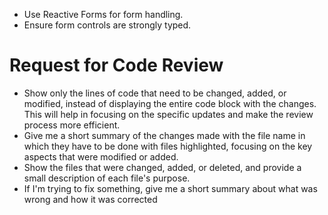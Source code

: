 - Use Reactive Forms for form handling.
- Ensure form controls are strongly typed.

# Request for Code Review

- Show only the lines of code that need to be changed, added, or modified, instead of displaying the entire code block with the changes. This will help in focusing on the specific updates and make the review process more efficient.
- Give me a short  summary of the changes made with the file name in which they have to be done with files highlighted, focusing on the key aspects that were modified or added.
- Show the files that were changed, added, or deleted, and provide a small description of each file's purpose.
- If I'm trying to fix something, give me a short summary about what was wrong and how it was corrected